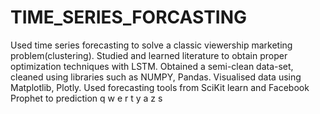 # TIME_SERIES_FORCASTING
Used time series forecasting to solve a classic viewership marketing problem(clustering).
Studied and learned literature  to obtain proper optimization techniques with LSTM.
Obtained a semi-clean data-set, cleaned using libraries such as NUMPY, Pandas.
Visualised data using Matplotlib, Plotly.
Used forecasting tools from SciKit learn and Facebook Prophet to prediction
q
w
e
r
t
y
a
z
s
